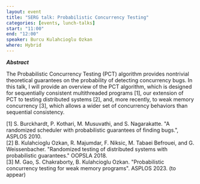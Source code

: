 ```yaml
---
layout: event
title: "SERG talk: Probabilistic Concurrency Testing"
categories: [events, lunch-talks]
start: "11:00"
end: "12:00"
speaker: Burcu Kulahcioglu Ozkan
where: Hybrid
---
```


***Abstract***

The Probabilistic Concurrency Testing (PCT) algorithm provides nontrivial theoretical guarantees on the probability of detecting concurrency bugs. 
In this talk, I will provide an overview of the PCT algorithm, which is designed for sequentially consistent multithreaded programs [1], our extension of PCT to testing distributed systems [2], and, more recently, to weak memory concurrency [3], which allows a wider set of concurrency behaviors than sequential consistency. 


[1] S. Burckhardt, P. Kothari, M. Musuvathi, and S. Nagarakatte. "A randomized scheduler with probabilistic guarantees of finding bugs.", ASPLOS 2010.  
[2] B. Kulahcioglu Ozkan, R. Majumdar, F. Niksic, M. Tabaei Befrouei, and G. Weissenbacher. "Randomized testing of distributed systems with probabilistic guarantees." OOPSLA 2018.  
[3] M. Gao, S. Chakraborty, B. Kulahcioglu Ozkan. "Probabilistic concurrency testing for weak memory programs". ASPLOS 2023. (to appear)
